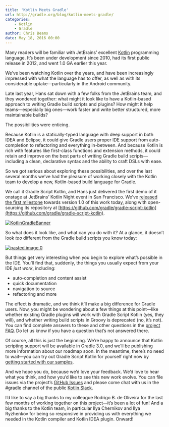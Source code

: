 ```yaml
---
title: 'Kotlin Meets Gradle'
url: http://gradle.org/blog/kotlin-meets-gradle/
categories:
    - Kotlin
    - Gradle
author: Chris Beams
date: May 18, 2016 00:00
---
```

Many readers will be familiar with JetBrains’ excellent [Kotlin](http://kotlinlang.com) programming language. It’s been under development since 2010, had its first public release in 2012, and went 1.0 GA earlier this year.

We’ve been watching Kotlin over the years, and have been increasingly impressed with what the language has to offer, as well as with its considerable uptake—particularly in the Android community.

Late last year, Hans sat down with a few folks from the JetBrains team, and they wondered together: what might it look like to have a Kotlin-based approach to writing Gradle build scripts and plugins? How might it help teams—especially big ones—work faster and write better structured, more maintainable builds?

The possibilities were enticing.

Because Kotlin is a statically-typed language with deep support in both IDEA and Eclipse, it could give Gradle users proper IDE support from auto-completion to refactoring and everything in-between. And because Kotlin is rich with features like first-class functions and extension methods, it could retain and improve on the best parts of writing Gradle build scripts—including a clean, declarative syntax and the ability to craft DSLs with ease.

So we got serious about exploring these possibilities, and over the last several months we’ve had the pleasure of working closely with the Kotlin team to develop a new, Kotlin-based build language for Gradle.

We call it Gradle Script Kotlin, and Hans just delivered the first demo of it onstage at JetBrains’ Kotlin Night event in San Francisco. We’ve [released the first milestone](https://github.com/gradle/gradle-script-kotlin/releases/tag/v1.0.0-M1) towards version 1.0 of this work today, along with open-sourcing its repository at [https://github.com/gradle/gradle-script-kotlin](https://github.com/gradle/gradle-script-kotlin).

[![KotlinGradleBanner](http://gradle.wpengine.netdna-cdn.com/wp-content/uploads/2016/05/KotlinGradleBanner.gif)](http://gradle.wpengine.netdna-cdn.com/wp-content/uploads/2016/05/KotlinGradleBanner.gif)

So what does it look like, and what can you do with it? At a glance, it doesn’t look _too_ different from the Gradle build scripts you know today:

[![pasted image 0](http://gradle.wpengine.netdna-cdn.com/wp-content/uploads/2016/05/pasted-image-0.png)](http://gradle.wpengine.netdna-cdn.com/wp-content/uploads/2016/05/pasted-image-0.png)

But things get very interesting when you begin to explore what’s possible in the IDE. You’ll find that, suddenly, the things you usually expect from your IDE _just work_, including:

* auto-completion and content assist
* quick documentation
* navigation to source
* refactoring and more

The effect is dramatic, and we think it’ll make a big difference for Gradle users. Now, you might be wondering about a few things at this point—like whether existing Gradle plugins will work with Gradle Script Kotlin (yes, they will), and whether writing build scripts in Groovy is deprecated (no, it’s not). You can find complete answers to these and other questions in the [project FAQ](https://github.com/gradle/gradle-script-kotlin/wiki/Frequently-Asked-Questions). Do let us know if you have a question that’s not answered there.

Of course, all this is just the beginning. We’re happy to announce that Kotlin scripting support will be available in Gradle 3.0, and we’ll be publishing more information about our roadmap soon. In the meantime, there’s no need to wait—you can try out Gradle Script Kotlin for yourself right now by [getting started with our samples](https://github.com/gradle/gradle-script-kotlin/tree/master/samples#readme).

And we hope you do, because we’d love your feedback. We’d love to hear what you think, and how you’d like to see this new work evolve. You can file issues via the project’s [GitHub Issues](https://github.com/gradle/gradle-script-kotlin/issues) and please come chat with us in the #gradle channel of the public [Kotlin Slack](http://kotlinslackin.herokuapp.com/).

I’d like to say a big thanks to my colleague Rodrigo B. de Oliveira for the last few months of working together on this project—it’s been a lot of fun! And a big thanks to the Kotlin team, in particular Ilya Chernikov and Ilya Ryzhenkov for being so responsive in providing us with everything we needed in the Kotlin compiler and Kotlin IDEA plugin. Onward!

